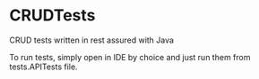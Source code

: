 # CRUDTests
CRUD tests written in rest assured with Java

To run tests, simply open in IDE by choice and just run them from tests.APITests file.
